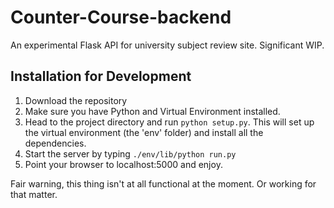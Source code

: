 # Counter-Course-backend
An experimental Flask API for university subject review site. Significant WIP.

## Installation for Development
1. Download the repository
2. Make sure you have Python and Virtual Environment installed.
3. Head to the project directory and run `python setup.py`. This will set up the virtual environment (the 'env' folder) and install all the dependencies.
4. Start the server by typing `./env/lib/python run.py`
5. Point your browser to localhost:5000 and enjoy.

Fair warning, this thing isn't at all functional at the moment. Or working for that matter.